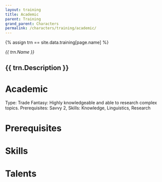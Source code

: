 ```yaml
---
layout: training
title: Academic
parent: Training
grand_parent: Characters
permalink: /characters/training/academic/
---
```


{% assign trn == site.data.training[page.name] %}

<em> {{ trn.Name }} </em>
<h2> {{ trn.Description }} </h2>

# Academic

Type: Trade
Fantasy: Highly knowledgeable and able to research complex topics.
Prerequisites: Savvy 2,
Skills: Knowledge, Linguistics, Research

# Prerequisites

# Skills

# Talents